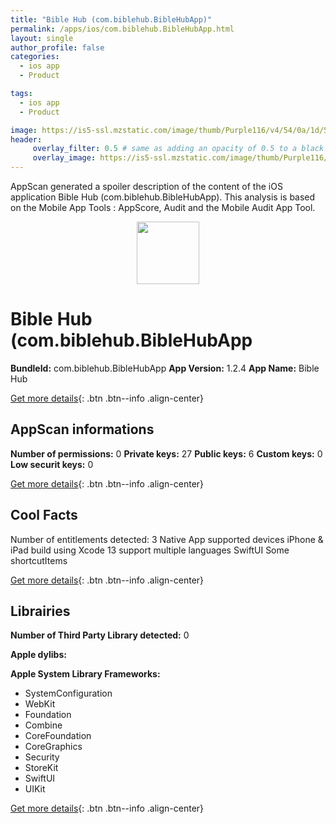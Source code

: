 ```yaml
---
title: "Bible Hub (com.biblehub.BibleHubApp)"
permalink: /apps/ios/com.biblehub.BibleHubApp.html
layout: single
author_profile: false
categories: 
  - ios app 
  - Product 

tags: 
  - ios app 
  - Product 

image: https://is5-ssl.mzstatic.com/image/thumb/Purple116/v4/54/0a/1d/540a1db9-279f-e8fd-755b-5299bb3ac875/AppIcon-1x_U007emarketing-0-4-0-P3-85-220.png/512x512bb.jpg
header: 
     overlay_filter: 0.5 # same as adding an opacity of 0.5 to a black background
     overlay_image: https://is5-ssl.mzstatic.com/image/thumb/Purple116/v4/54/0a/1d/540a1db9-279f-e8fd-755b-5299bb3ac875/AppIcon-1x_U007emarketing-0-4-0-P3-85-220.png/512x512bb.jpg
---
```

AppScan generated a spoiler description of the content of the iOS application Bible Hub (com.biblehub.BibleHubApp). This analysis is based on the Mobile App Tools : AppScore, Audit and the Mobile Audit App Tool.

  
  
<div style="text-align: center;"><img src="https://is5-ssl.mzstatic.com/image/thumb/Purple116/v4/54/0a/1d/540a1db9-279f-e8fd-755b-5299bb3ac875/AppIcon-1x_U007emarketing-0-4-0-P3-85-220.png/512x512bb.jpg" width="100" height="100"></div>  
  
# Bible Hub (com.biblehub.BibleHubApp

**BundleId:** com.biblehub.BibleHubApp
**App Version:** 1.2.4
**App Name:** Bible Hub


[Get more details](/pricing.html){: .btn .btn--info .align-center}  
  
## AppScan informations 

**Number of permissions:** 0
**Private keys:** 27
**Public keys:** 6
**Custom keys:** 0
**Low securit keys:** 0
  
[Get more details](/pricing.html){: .btn .btn--info .align-center}

## Cool Facts

Number of entitlements detected: 3
Native App
supported devices iPhone & iPad
build using Xcode 13
support multiple languages
SwiftUI
Some shortcutItems 
  
[Get more details](/pricing.html){: .btn .btn--info .align-center}

## Librairies 
**Number of Third Party Library detected:** 0

**Apple dylibs:**


**Apple System Library Frameworks:**
- SystemConfiguration
- WebKit
- Foundation
- Combine
- CoreFoundation
- CoreGraphics
- Security
- StoreKit
- SwiftUI
- UIKit


  
[Get more details](/pricing.html){: .btn .btn--info .align-center}

